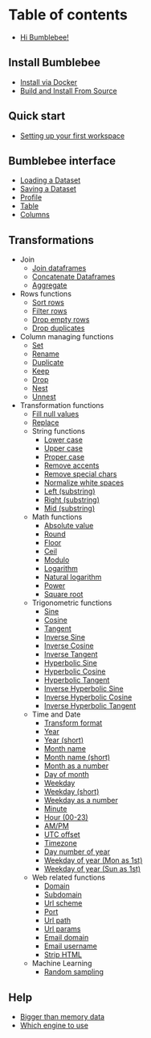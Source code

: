 # Table of contents

* [Hi Bumblebee!](./README.md)

## Install Bumblebee

* [Install via Docker](install-bumblebee/install-via-docker.md)
* [Build and Install From Source](install-bumblebee/build-and-install-from-source.md)

## Quick start

* [Setting up your first workspace](quick-start/setup-workspace.md)

## Bumblebee interface

* [Loading a Dataset](bumblebee-interface/loading-a-dataset.md)
* [Saving a Dataset](bumblebee-interface/saving-a-dataset.md)
* [Profile](bumblebee-interface/profile.md)
* [Table](bumblebee-interface/table.md)
* [Columns](bumblebee-interface/columns.md)

## Transformations

* Join
  * [Join dataframes](transformation/join.md)
  * [Concatenate Dataframes](transformation/concat.md)
  * [Aggregate](transformation/aggregations.md)
* Rows functions
  * [Sort rows](transformation/sortRows.md)
  * [Filter rows](transformation/filterRows.md)
  * [Drop empty rows](transformation/dropEmptyRows.md)
  * [Drop duplicates](transformation/dropDuplicates.md)
* Column managing functions
  * [Set](transformation/set.md)
  * [Rename](transformation/rename.md)
  * [Duplicate](transformation/duplicate.md)
  * [Keep](transformation/keep.md)
  * [Drop](transformation/drop.md)
  * [Nest](transformation/nest.md)
  * [Unnest](transformation/unnest.md)
* Transformation functions
  * [Fill null values](transformation/fill_na.md)
  * [Replace](transformation/replace.md)
  * String functions
    * [Lower case](transformation/lower.md)
    * [Upper case](transformation/upper.md)
    * [Proper case](transformation/proper.md)
    * [Remove accents](transformation/normalize_chars.md)
    * [Remove special chars](transformation/remove_special_chars.md)
    * [Normalize white spaces](transformation/normalize_spaces.md)
    * [Left (substring)](transformation/left_string.md)
    * [Right (substring)](transformation/right_string.md)
    * [Mid (substring)](transformation/mid_string.md)
  * Math functions
    * [Absolute value](transformation/abs.md)
    * [Round](transformation/round.md)
    * [Floor](transformation/floor.md)
    * [Ceil](transformation/ceil.md)
    * [Modulo](transformation/mod.md)
    * [Logarithm](transformation/log.md)
    * [Natural logarithm](transformation/ln.md)
    * [Power](transformation/pow.md)
    * [Square root](transformation/sqrt.md)
  * Trigonometric functions
    * [Sine](transformation/sin.md)
    * [Cosine](transformation/cos.md)
    * [Tangent](transformation/tan.md)
    * [Inverse Sine](transformation/asin.md)
    * [Inverse Cosine](transformation/acos.md)
    * [Inverse Tangent](transformation/atan.md)
    * [Hyperbolic Sine](transformation/sinh.md)
    * [Hyperbolic Cosine](transformation/cosh.md)
    * [Hyperbolic Tangent](transformation/tanh.md)
    * [Inverse Hyperbolic Sine](transformation/asinh.md)
    * [Inverse Hyperbolic Cosine](transformation/acosh.md)
    * [Inverse Hyperbolic Tangent](transformation/atanh.md)
  * Time and Date
    * [Transform format](transformation/transformFormat.md)
    * [Year](transformation/date_extract_year.md)
    * [Year (short)](transformation/date_extract_yearShort.md)
    * [Month name](transformation/date_extract_month.md)
    * [Month name (short)](transformation/date_extract_monthShort.md)
    * [Month as a number](transformation/date_extract_monthNumber.md)
    * [Day of month](transformation/date_extract_day.md)
    * [Weekday](transformation/date_extract_weekday.md)
    * [Weekday (short)](transformation/date_extract_weekdayShort.md)
    * [Weekday as a number](transformation/date_extract_weekdayNumber.md)
    * [Minute](transformation/date_extract_hour.md)
    * [Hour (00-23)](transformation/date_extract_hour24.md)
    * [AM/PM](transformation/date_extract_ampm.md)
    * [UTC offset](transformation/date_extract_utc.md)
    * [Timezone](transformation/date_extract_timezone.md)
    * [Day number of year](transformation/date_extract_dayNumber.md)
    * [Weekday of year (Mon as 1st)](transformation/date_extract_weekNumberM.md)
    * [Weekday of year (Sun as 1st)](transformation/date_extract_weekNumberS.md)
  * Web related functions
    * [Domain](transformation/domain.md)
    * [Subdomain](transformation/subdomain.md)
    * [Url scheme](transformation/url_scheme.md)
    * [Port](transformation/port.md)
    * [Url path](transformation/url_path.md)
    * [Url params](transformation/url_params.md)
    * [Email domain](transformation/email_domain.md)
    * [Email username](transformation/email_username.md)
    * [Strip HTML](transformation/strip_html.md)
  * Machine Learning
    * [Random sampling](transformation/sample_n.md)


## Help
* [Bigger than memory data](help/bigger-than-memory-data.md)
* [Which engine to use](help/deciding-which-engine-to-use.md)
